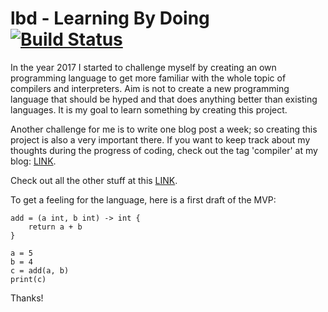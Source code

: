 # lbd - Learning By Doing [![Build Status](https://travis-ci.com/BenchR267/lbd.svg?token=WNxuwTZtUpQ6tQUcVhqK&branch=master)](https://travis-ci.com/BenchR267/lbd)

In the year 2017 I started to challenge myself by creating an own programming language to get more familiar with the whole topic of compilers and interpreters. Aim is not to create a new programming language that should be hyped and that does anything better than existing languages. It is my goal to learn something by creating this project.

Another challenge for me is to write one blog post a week; so creating this project is also a very important there. If you want to keep track about my thoughts during the progress of coding, check out the tag 'compiler' at my blog: [LINK](https://blog.benchr.me/tags/compiler/).

Check out all the other stuff at this [LINK](https://blog.benchr.me/).

To get a feeling for the language, here is a first draft of the MVP:
```
add = (a int, b int) -> int {
	return a + b
}

a = 5
b = 4
c = add(a, b)
print(c)
```

Thanks!
